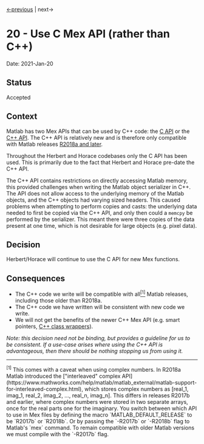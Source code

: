 [<-previous](./0019-update-release-notes-every-pr.md) |
next->

# 20 - Use C Mex API (rather than C++)

Date: 2021-Jan-20

## Status

Accepted

## Context

Matlab has two Mex APIs that can be used by C++ code:
the [C API](https://www.mathworks.com/help/matlab/cc-mx-matrix-library.html)
or the
[C++ API](https://www.mathworks.com/help/matlab/cpp-mex-file-applications.html).
The C++ API is relatively new and is therefore only compatible with Matlab releases
[R2018a and later](https://www.mathworks.com/help/matlab/matlab_external/choosing-mex-applications.html#mw_d3e64706-faf9-486f-ab58-1860c63564d8).

Throughout the Herbert and Horace codebases only the C API has been used.
This is primarily due to the fact that Herbert and Horace pre-date the C++ API.

The C++ API contains restrictions on directly accessing Matlab memory,
this provided challenges when writing the Matlab object serializer in C++.
The API does not allow access to the underlying memory of the Matlab objects,
and the C++ objects had varying sized headers.
This caused problems when attempting to perform copies and casts:
the underlying data needed to first be copied via the C++ API,
and only then could a `memcpy` be performed by the serializer.
This meant there were three copies of the data present at one time,
which is not desirable for large objects (e.g. pixel data).

## Decision

Herbert/Horace will continue to use the C API for new Mex functions.

## Consequences

- The C++ code we write will be compatible with all[<sup>[1]</sup>](#ref_1)
  Matlab releases, including those older than R2018a.
- The C++ code we have written will be consistent with new code we write.
- We will not get the benefits of the newer C++ Mex API
  (e.g. smart pointers, [C++ class wrappers](https://www.mathworks.com/help/matlab/matlab-data-array.html?s_tid=CRUX_lftnav)).

_Note: this decision need not be binding,
but provides a guideline for us to be consistent.
If a use-case arises where using the C++ API is advantageous,
then there should be nothing stopping us from using it._

---

<a name="ref_1">
</a><sup>[1]</sup> This comes with a caveat when using complex numbers.
In R2018a Matlab introduced the
["interleaved" complex API](https://www.mathworks.com/help/matlab/matlab_external/matlab-support-for-interleaved-complex.html),
which stores complex numbers as
[real_1, imag_1, real_2, imag_2, ..., real_n, imag_n].
This differs in releases R2017b and earlier, where complex numbers were stored
in two separate arrays, once for the real parts one for the imaginary.
You switch between which API to use in Mex files by defining the macro
`MATLAB_DEFAULT_RELEASE` to be `R2017b` or `R2018b`.
Or by passing the `-R2017b` or `-R2018b` flag to Matlab's `mex` command.
To remain compatible with older Matlab versions we must compile with the
`-R2017b` flag.
